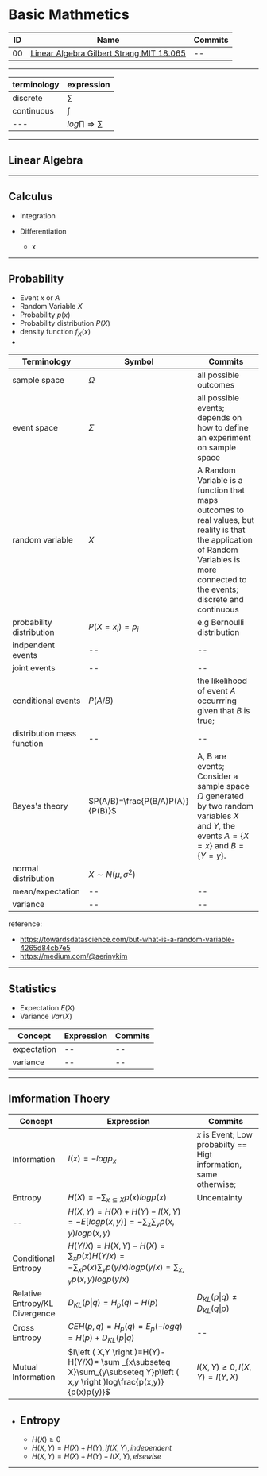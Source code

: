 # Basic Mathmetics

ID | Name | Commits
---|---|--- 
00 | [Linear Algebra Gilbert Strang MIT 18.065]() | --

---

terminology|expression
---|---
discrete | $\sum$
continuous | $\int$
--- | $log\prod \Rightarrow \sum$


---
## Linear Algebra


---
## Calculus
- Integration

- Differentiation
    - x
    
---
## Probability

- Event $x$ or $A$
- Random Variable $X$
- Probability $p(x)$
- Probability distribution $P(X)$
- density function $f_X(x)$
- 
Terminology | Symbol | Commits
---|---|---
sample space | $\Omega$ | all possible outcomes
event space | $\Sigma$ | all possible events; depends on how to define  an experiment on sample space 
random variable | $X$ | A Random Variable is a function that maps outcomes to real values, but reality is that the application of Random Variables is more connected to the events; discrete and continuous
probability distribution | $P(X=x_i)=p_i$ | e.g Bernoulli distribution
indpendent events| -- | --
joint events | -- | --
conditional events | $P(A/B)$ | the likelihood of event $A$ occurrring given that $B$ is true;
distribution mass function | -- | -- 
Bayes's theory | $P(A/B)=\frac{P(B/A)P(A)}{P(B)}$ | A, B are events; Consider a sample space $Ω$ generated by two random variables $X$ and $Y$, the events $A = \{X = x\}$ and $B = \{Y = y\}$.
normal distribution | $X\sim{N(\mu,\sigma^2)}$
mean/expectation  | -- | -- 
variance | -- | --

reference:
- https://towardsdatascience.com/but-what-is-a-random-variable-4265d84cb7e5
- https://medium.com/@aerinykim

---
## Statistics
- Expectation $E(X)$
- Variance $Var(X)$

Concept | Expression | Commits
---|---|---
expectation | -- | --
variance | -- | --


---
## Imformation Thoery

| Concept | Expression |  Commits |
| --- | --- | --- | 
Information | $I(x)=-logp_x$| $x$ is Event; Low probabilty == Higt information, same otherwise;
Entropy | $H(X)=-\sum_{x\subseteq X}p(x)logp(x)$ | Uncentainty
-- | $H(X,Y)=H(X)+H(Y)-I(X,Y)=-E[log p(x,y)]=-\sum_x\sum_yp(x,y)logp(x,y)$
Conditional Entropy | $H(Y/X)=H(X,Y)-H(X)=\sum_xp(x)H(Y/x)=-\sum_xp(x)\sum_yp(y/x)log p(y/x)=\sum_{x,y}p(x,y)logp(y/x)$ |
Relative Entropy/KL Divergence| $D_{KL}(p\|q)=H_p(q)-H(p)$ | $D_{KL}(p\|q)\neq D_{KL}(q\|p)$ 
Cross Entropy| $CEH(p,q)=H_p(q)=E_p(-logq)=H(p)+D_{KL}(p\|q)$ | --
Mutual Information | $I\left ( X,Y \right )=H(Y)-H(Y/X)= \sum _{x\subseteq X}\sum_{y\subseteq Y}p\left ( x,y \right )log\frac{p(x,y)}{p(x)p(y)}$ | $I(X,Y)\geq 0, I(X,Y)=I(Y,X)$ 

- Entropy
    - 
    - $H(X)\geqslant0$
    - $H(X,Y)=H(X)+H(Y), if(X,Y),independent$
    - $H(X,Y)=H(X)+H(Y)-I(X,Y),elsewise$

---

